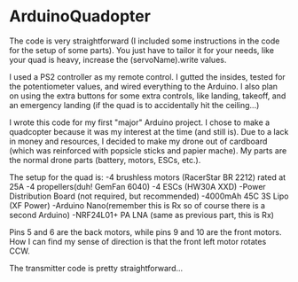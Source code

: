 # ArduinoQuadopter

The code is very straightforward (I included some instructions in the code for the setup of some parts). You just have to tailor it for your needs, like your quad is heavy, increase the (servoName).write values.

I used a PS2 controller as my remote control. I gutted the insides, tested for the potentiometer values, and wired everything to the Arduino. I also plan on using the extra buttons for some extra controls, like landing, takeoff, and an emergency landing (if the quad is to accidentally hit the ceiling...)

I wrote this code for my first "major" Arduino project. I chose to make a quadcopter because it was my interest at the time (and still is). Due to a lack in money and resources, I decided to make my drone out of cardboard (which was reinforced with popsicle sticks and papier mache). My parts are the normal drone parts (battery, motors, ESCs, etc.).

The setup for the quad is:
  -4 brushless motors (RacerStar BR 2212) rated at 25A
  -4 propellers(duh! GemFan 6040)
  -4 ESCs (HW30A XXD)
  -Power Distribution Board (not required, but recommended)
  -4000mAh 45C 3S Lipo (XF Power)
  -Arduino Nano(remember this is Rx so of course there is a second Arduino)
  -NRF24L01+ PA LNA (same as previous part, this is Rx)
  
Pins 5 and 6 are the back motors, while pins 9 and 10 are the front motors. How I can find my sense
of direction is that the front left motor rotates CCW.

The transmitter code is pretty straightforward...

